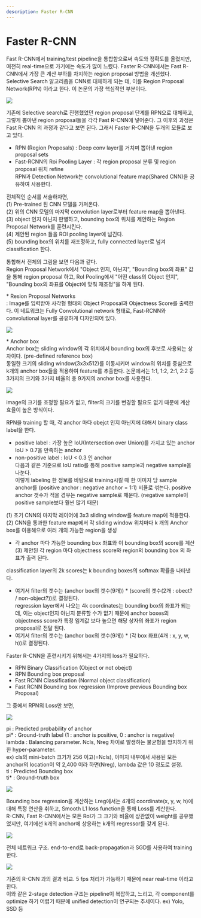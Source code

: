 ```yaml
---
description: Faster R-CNN
---
```


# Faster R-CNN

 Fast R-CNN에서 training/test pipeline을 통합함으로써 속도와 정확도를 올렸지만, 여전히 real-time으로 가기에는 속도가 많이 느렸다. Faster R-CNN에서는 Fast R-CNN에서 가장 큰 계산 부하를 차지하는 region proposal 방법을 개선했다. Selective Search 알고리즘을 CNN로 대체하게 되는 데, 이를 Region Proposal Network\(RPN\) 이라고 한다. 이 논문의 가장 핵심적인 부분이다.

![](../.gitbook/assets/image%20%2825%29.png)

 기존에 Selective search로 진행했었던 region proposal 단계를 RPN으로 대체하고, 그렇게 뽑아낸 region proposal들을 각각 Fast R-CNN에 넣어준다. 그 이후의 과정은 Fast R-CNN 의 과정과 같다고 보면 된다. 그래서 Faster R-CNN을 두개의 모듈로 보고 있다.  
  - RPN \(Region Proposals\) : Deep conv layer를 거치며 뽑아낸 region proposal sets  
  - Fast-RCNN의 Roi Pooling Layer : 각 region proposal 분류 및 region proposal 위치 refine  
RPN과 Detection Network는 convolutional feature map\(Shared CNN\)을 공유하여 사용한다.  
  
전체적인 순서를 서술하자면,  
 \(1\) Pre-trained 된 CNN 모델을 가져온다.  
 \(2\) 위의 CNN 모델의 마지막 convolution layer로부터 feature map을 뽑아낸다.  
 \(3\) object 인지 아닌지 판별하고, bounding box의 위치를 제안하는 Region Proposal Network를 훈련시킨다.  
 \(4\) 제안된 region 들을 ROI pooling layer에 넘긴다.  
 \(5\) bounding box의 위치를 재조정하고, fully connected layer로 넘겨 classification 한다.



 통합해서 전체의 그림을 보면 다음과 같다.   
Region Proposal Network에서 "Object 인지, 아닌지", "Bounding box의 좌표" 값을 통해 region proposal 하고, RoI Pooling에서 "어떤 class의 Object 인지", "Bounding box의 좌표를 Object에 맞춰 재조정"을 하게 된다.  
  
\* Resion Proposal Networks  
  : Image를 입력받아 사각형 형태의 Object Proposal과 Objectness Score를 출력한다. 이 네트워크는 Fully Convolutional network 형태로, Fast-RCNN와 convolutional layer를 공유하게 디자인되어 있다.

![](../.gitbook/assets/image%20%28223%29.png)

 \* Anchor box  
 Anchor box는 sliding window의 각 위치에서 bounding box의 후보로 사용되는 상자이다. \(pre-defined reference box\)  
동일한 크기의 sliding window\(3x3x512\)를 이동시키며 window의 위치를 중심으로 k개의 anchor box들을 적용하여 feature를 추출한다. 논문에서는 1:1, 1:2, 2:1, 2:2 등 3가지의 크기와 3가지 비율의 총 9가지의  anchor box를 사용한다.

![](../.gitbook/assets/image%20%28194%29.png)

 image의 크기를 조정할 필요가 없고, filter의 크기를 변경할 필요도 없기 때문에 계산효율이 높은 방식이다.  
  
RPN을 training 할 때, 각 anchor 마다 obejct 인지 아닌지에 대해서 binary class label을 한다.  
 - positive label :  가장 높은 IoU\(Intersection over Union\)를 가지고 있는 anchor  
                             IoU &gt; 0.7을 만족하는 anchor  
  - non-positive label : IoU &lt; 0.3 인 anchor  
다음과 같은 기준으로 IoU ratio를 통해 positive sample과 negative sample을 나눈다.  
이렇게 labeling 한 정보를 바탕으로 training시킬 때 한 이미지 당 sample anchor를 \(positive anchor : negative anchor = 1:1\) 비율로 섞는다. positive anchor 갯수가 적을 경우는 negative sample로 채운다. \(negative sample이 positive sample보다 훨씬 많기 때문\)  
  
 \(1\) 초기 CNN의 마지막 레이어에 3x3 sliding window를 feature map에 적용한다.  
 \(2\) CNN을 통과한 feature map에서 각 sliding window 위치마다 k 개의 Anchor box를 이용해으로 여러 개의 가능한 region을 생성  
   - 각 anchor 마다 가능한 bounding box 좌표와 이 bounding box의 score를 계산  
 \(3\) 제안된 각 region 마다 objectness score와 region의 bounding box 의 좌표가 출력 된다.  
  
classification layer의 2k scores는 k bounding boxes의 softmax 확률을 나타낸다.  
  - 여기서 filter의 갯수는 \(anchor box의 갯수\(9개\)\) \* \(score의 갯수\(2개 : obect? / non-object?\)\)로 결정된다.  
regression layer에서 나오는 4k coordinates는 bounding box의 좌표가 되는데, 이는 object인지 아닌지 분류할 수가 없기 때문에 anchor boxes의 objectness score가 특정 임계값 보다 높으면 해당 상자의 좌표가 region proposal로 전달 된다.  
  - 여기서 filter의 갯수는 \(anchor box의 갯수\(9개\)\) \* \(각 box 좌표\(4개 : x, y, w, h\)\)로 결정된다.  
  
Faster R-CNN을 훈련시키기 위해서는 4가지의 loss가 필요하다.  
 - RPN Binary Classification \(Object or not obejct\)  
 - RPN Bounding box proposal  
 - Fast RCNN Classification \(Normal object classification\)  
 - Fast RCNN Bounding box regression \(Improve previous Bounding box Proposal\)  
  
그 중에서 RPN의 Loss만 보면,

![](../.gitbook/assets/image%20%28226%29.png)

 pi : Predicted probability of anchor  
pi\* : Ground-truth label \(1 : anchor is positive, 0 : anchor is negative\)  
lambda : Balancing parameter. Ncls, Nreg 차이로 발생하는 불균형을 방지하기 위한 hyper-parameter.  
  ex\) cls의 mini-batch 크기가 256 이고\(=Ncls\), 이미지 내부에서 사용된 모든 anchor의 location이 약 2,400 이라 하면\(Nreg\), lambda 값은 10 정도로 설정.  
ti : Predicted Bounding box  
ti\* : Ground-truth box

![](../.gitbook/assets/image%20%28292%29.png)

 Bounding box regression을 계산하는 Lreg에서는 4개의 coordinate\(x, y, w, h\)에 대해 특정 연산을 취하고, Smooth L1 loss function을 통해 Loss를 계산한다.  
R-CNN, Fast R-CNN에서는 모든 RoI가 그 크기와 비율에 상관없이 weight를 공유했었지만, 여기에선 k개의 anchor에 상응하는 k개의 regressor를 갖게 된다.

![](../.gitbook/assets/image%20%2819%29.png)

 전체 네트워크 구조. end-to-end로 back-propagation과  SGD를 사용하여 training 한다.

![](../.gitbook/assets/image%20%28315%29.png)

 기존의 R-CNN 과의 결과 비교.  5 fps 처리가 가능하기 때문에 near real-time 이라고 한다.  
이와 같은 2-stage detection 구조는 pipeline이 복잡하고, 느리고, 각 component를 optimize 하기 어렵기 때문에 unified detection이 연구되는 추세이다. ex\) Yolo, SSD 등

